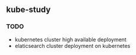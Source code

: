 ## kube-study
### TODO
- kubernetes cluster high available deployment
- elaticsearch cluster deployment on kubernetes
